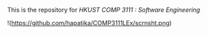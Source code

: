 This is the repository for *HKUST COMP 3111 : Software Engineering*

!(https://github.com/hapatika/COMP3111LEx/scrnsht.png)
